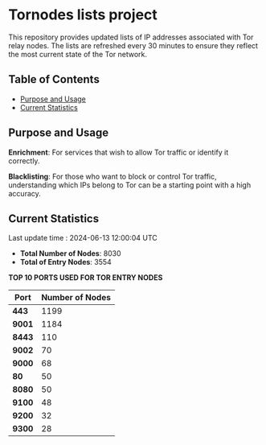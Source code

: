 # Tornodes lists project

This repository provides updated lists of IP addresses associated with Tor relay nodes. The lists are refreshed every 30 minutes to ensure they reflect the most current state of the Tor network.

## Table of Contents

- [Purpose and Usage](#purpose-and-usage)
- [Current Statistics](#current-statistics)


## Purpose and Usage

**Enrichment**: For services that wish to allow Tor traffic or identify it correctly.

**Blacklisting**: For those who want to block or control Tor traffic, understanding which IPs belong to Tor can be a starting point with a high accuracy.

## Current Statistics

Last update time : 2024-06-13 12:00:04 UTC

- **Total Number of Nodes**: 8030
- **Total of Entry Nodes**: 3554

**TOP 10 PORTS USED FOR TOR ENTRY NODES**

| **Port** | **Number of Nodes** |
|------|-----------------|
| **443**   | 1199  |
| **9001**   | 1184  |
| **8443**   | 110  |
| **9002**   | 70  |
| **9000**   | 68  |
| **80**   | 50  |
| **8080**   | 50  |
| **9100**   | 48  |
| **9200**   | 32  |
| **9300**   | 28  |

